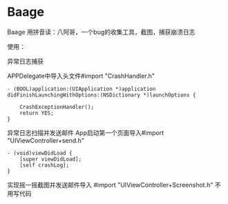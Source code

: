 # Baage
Baage 用拼音读：八阿哥，一个bug的收集工具，截图，捕获崩溃日志

使用：

异常日志捕获

APPDelegate中导入头文件#import "CrashHandler.h"
```
- (BOOL)application:(UIApplication *)application didFinishLaunchingWithOptions:(NSDictionary *)launchOptions {
    
    CrashExceptionHandler();
    return YES;
}
```

异常日志扫描并发送邮件
App启动第一个页面导入#import "UIViewController+send.h"
```
- (void)viewDidLoad {
    [super viewDidLoad];
    [self crashLog];
}
```


实现摇一摇截图并发送邮件导入 #import "UIViewController+Screenshot.h" 不用写代码



